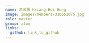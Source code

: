 ```yaml
---
name: 洪湘惠 Hsiang-Hui Hung 
image: images/members/310551075.jpg 
role: master
group: alum
links:
  github: link_to_github 
---
```

